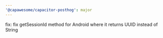 ```yaml
---
'@capawesome/capacitor-posthog': major
---
```


fix: fix getSessionId method for Android where it returns UUID instead of String
